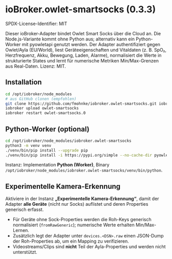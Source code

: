 # ioBroker.owlet-smartsocks (0.3.3)
SPDX-License-Identifier: MIT

Dieser ioBroker-Adapter bindet Owlet Smart Socks über die Cloud an. Die Node.js-Variante kommt ohne Python aus; alternativ kann ein Python-Worker mit pyowletapi genutzt werden. Der Adapter authentifiziert gegen Owlet/Ayla (EU/World), liest Geräteeigenschaften und Vitaldaten (z. B. SpO₂, Herzfrequenz, Akku, Bewegung, Laden, Alarme), normalisiert die Werte in strukturierte States und lernt für numerische Metriken Min/Max-Grenzen aus Real-Daten. Lizenz: MIT.

## Installation
```bash
cd /opt/iobroker/node_modules
# aus GitHub clonen (empfohlen)
git clone https://github.com/fmohnke/iobroker.owlet-smartsocks.git iobroker.owlet-smartsocks
iobroker upload owlet-smartsocks
iobroker restart owlet-smartsocks.0
```

## Python-Worker (optional)
```bash
cd /opt/iobroker/node_modules/iobroker.owlet-smartsocks
python3 -m venv venv
./venv/bin/pip install --upgrade pip
./venv/bin/pip install -i https://pypi.org/simple --no-cache-dir pyowletapi aiohttp
```
Instanz: Implementation **Python (Worker)**, Binary `/opt/iobroker/node_modules/iobroker.owlet-smartsocks/venv/bin/python`.

## Experimentelle Kamera-Erkennung
Aktiviere in der Instanz **„Experimentelle Kamera-Erkennung“**, damit der Adapter **alle Geräte** (nicht nur Socks) auflistet und deren Properties generisch erfasst.
- Für Geräte ohne Sock-Properties werden die Roh-Keys generisch normalisiert (`fromRawGeneric`); numerische Werte erhalten Min/Max-Lernen.
- Zusätzlich legt der Adapter unter `devices.<DSN>.raw` einen JSON-Dump der Roh-Properties ab, um ein Mapping zu verifizieren.
- Videostreams/Clips sind **nicht** Teil der Ayla-Properties und werden nicht unterstützt.

